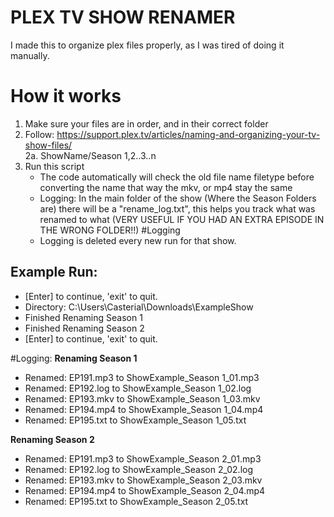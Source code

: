 # PLEX TV SHOW RENAMER

I made this to organize plex files properly, as I was tired of doing it manually.

# How it works

1. Make sure your files are in order, and in their correct folder
2. Follow: https://support.plex.tv/articles/naming-and-organizing-your-tv-show-files/ \
  2a. ShowName/Season 1,2..3..n
3. Run this script
   *   The code automatically will check the old file name filetype before converting the name that way the mkv, or mp4 stay the same
   *   Logging: In the main folder of the show (Where the Season Folders are) there will be a "rename_log.txt", this helps you track what was renamed to what (VERY USEFUL IF YOU HAD AN EXTRA EPISODE IN THE WRONG FOLDER!!) #Logging
     *  Logging is deleted every new run for that show.   

## Example Run:
   *   [Enter] to continue, 'exit' to quit.
   *   Directory: C:\Users\Casterial\Downloads\ExampleShow
   *    Finished Renaming Season 1
   *    Finished Renaming Season 2
   *    [Enter] to continue, 'exit' to quit.

#Logging:
********Renaming Season 1********
* Renamed: EP191.mp3 to ShowExample_Season 1_01.mp3
* Renamed: EP192.log to ShowExample_Season 1_02.log
* Renamed: EP193.mkv to ShowExample_Season 1_03.mkv
* Renamed: EP194.mp4 to ShowExample_Season 1_04.mp4
* Renamed: EP195.txt to ShowExample_Season 1_05.txt
  
********Renaming Season 2********
* Renamed: EP191.mp3 to ShowExample_Season 2_01.mp3
* Renamed: EP192.log to ShowExample_Season 2_02.log
* Renamed: EP193.mkv to ShowExample_Season 2_03.mkv
* Renamed: EP194.mp4 to ShowExample_Season 2_04.mp4
* Renamed: EP195.txt to ShowExample_Season 2_05.txt

